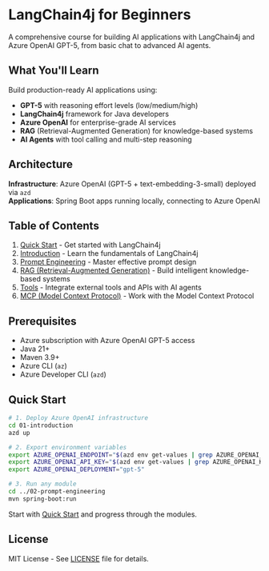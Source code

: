 # LangChain4j for Beginners

A comprehensive course for building AI applications with LangChain4j and Azure OpenAI GPT-5, from basic chat to advanced AI agents.

## What You'll Learn

Build production-ready AI applications using:
- **GPT-5** with reasoning effort levels (low/medium/high)
- **LangChain4j** framework for Java developers
- **Azure OpenAI** for enterprise-grade AI services
- **RAG** (Retrieval-Augmented Generation) for knowledge-based systems
- **AI Agents** with tool calling and multi-step reasoning

## Architecture

**Infrastructure**: Azure OpenAI (GPT-5 + text-embedding-3-small) deployed via `azd`  
**Applications**: Spring Boot apps running locally, connecting to Azure OpenAI

## Table of Contents

1. [Quick Start](00-quick-start/) - Get started with LangChain4j
2. [Introduction](01-introduction/) - Learn the fundamentals of LangChain4j
3. [Prompt Engineering](02-prompt-engineering/) - Master effective prompt design
4. [RAG (Retrieval-Augmented Generation)](03-rag/) - Build intelligent knowledge-based systems
5. [Tools](04-tools/) - Integrate external tools and APIs with AI agents
6. [MCP (Model Context Protocol)](05-mcp/) - Work with the Model Context Protocol

## Prerequisites

- Azure subscription with Azure OpenAI GPT-5 access
- Java 21+
- Maven 3.9+
- Azure CLI (`az`)
- Azure Developer CLI (`azd`)

## Quick Start

```bash
# 1. Deploy Azure OpenAI infrastructure
cd 01-introduction
azd up

# 2. Export environment variables
export AZURE_OPENAI_ENDPOINT="$(azd env get-values | grep AZURE_OPENAI_ENDPOINT | cut -d'=' -f2 | tr -d '"')"
export AZURE_OPENAI_API_KEY="$(azd env get-values | grep AZURE_OPENAI_KEY | cut -d'=' -f2 | tr -d '"')"
export AZURE_OPENAI_DEPLOYMENT="gpt-5"

# 3. Run any module
cd ../02-prompt-engineering
mvn spring-boot:run
```

Start with [Quick Start](00-quick-start/) and progress through the modules.

## License

MIT License - See [LICENSE](LICENSE) file for details.